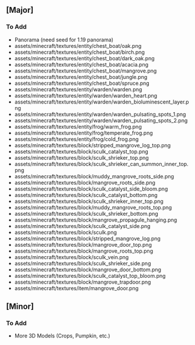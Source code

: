 ## [Major]
### To Add
- Panorama (need seed for 1.19 panorama)
- assets/minecraft/textures/entity/chest_boat/oak.png
- assets/minecraft/textures/entity/chest_boat/birch.png
- assets/minecraft/textures/entity/chest_boat/dark_oak.png
- assets/minecraft/textures/entity/chest_boat/acacia.png
- assets/minecraft/textures/entity/chest_boat/mangrove.png
- assets/minecraft/textures/entity/chest_boat/jungle.png
- assets/minecraft/textures/entity/chest_boat/spruce.png
- assets/minecraft/textures/entity/warden/warden.png
- assets/minecraft/textures/entity/warden/warden_heart.png
- assets/minecraft/textures/entity/warden/warden_bioluminescent_layer.png
- assets/minecraft/textures/entity/warden/warden_pulsating_spots_1.png
- assets/minecraft/textures/entity/warden/warden_pulsating_spots_2.png
- assets/minecraft/textures/entity/frog/warm_frog.png
- assets/minecraft/textures/entity/frog/temperate_frog.png
- assets/minecraft/textures/entity/frog/cold_frog.png
- assets/minecraft/textures/block/stripped_mangrove_log_top.png
- assets/minecraft/textures/block/sculk_catalyst_top.png
- assets/minecraft/textures/block/sculk_shrieker_top.png
- assets/minecraft/textures/block/sculk_shrieker_can_summon_inner_top.png
- assets/minecraft/textures/block/muddy_mangrove_roots_side.png
- assets/minecraft/textures/block/mangrove_roots_side.png
- assets/minecraft/textures/block/sculk_catalyst_side_bloom.png
- assets/minecraft/textures/block/sculk_catalyst_bottom.png
- assets/minecraft/textures/block/sculk_shrieker_inner_top.png
- assets/minecraft/textures/block/muddy_mangrove_roots_top.png
- assets/minecraft/textures/block/sculk_shrieker_bottom.png
- assets/minecraft/textures/block/mangrove_propagule_hanging.png
- assets/minecraft/textures/block/sculk_catalyst_side.png
- assets/minecraft/textures/block/sculk.png
- assets/minecraft/textures/block/stripped_mangrove_log.png
- assets/minecraft/textures/block/mangrove_door_top.png
- assets/minecraft/textures/block/mangrove_roots_top.png
- assets/minecraft/textures/block/sculk_vein.png
- assets/minecraft/textures/block/sculk_shrieker_side.png
- assets/minecraft/textures/block/mangrove_door_bottom.png
- assets/minecraft/textures/block/sculk_catalyst_top_bloom.png
- assets/minecraft/textures/block/mangrove_trapdoor.png
- assets/minecraft/textures/item/mangrove_door.png

## [Minor]
### To Add
- More 3D Models (Crops, Pumpkin, etc.)
